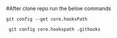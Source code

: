 #After clone repo run the below commands

```
git config --get core.hooksPath
```

```
 git config core.hookspath .githooks
``` 

